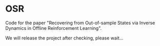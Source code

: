 # OSR
Code for the paper "Recovering from Out-of-sample States via Inverse Dynamics in Offline Reinforcement Learning".

We will release the project after checking, please wait...
